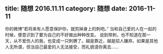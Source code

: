 title: 随想 2016.11.11
category: 随想
date: 2016-11-11
---

你的微博“若将来有人愿意保护你，就剪掉身上的刺吧。”
当和自己爱的人在一起的时候，便意识到了要为自己的不好做出种种改变。
说到带刺，也不知道在那一天，从不爱伤人的我，也变成一只刺猬了。越是靠近，越是招人嫌弃。如果是其他人无所谓，但当自己最爱的人无法接受，而礼貌请你离去……

